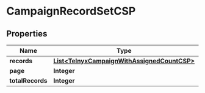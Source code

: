 

# CampaignRecordSetCSP


## Properties

| Name | Type | Description | Notes |
|------------ | ------------- | ------------- | -------------|
|**records** | [**List&lt;TelnyxCampaignWithAssignedCountCSP&gt;**](TelnyxCampaignWithAssignedCountCSP.md) |  |  [optional] |
|**page** | **Integer** |  |  [optional] |
|**totalRecords** | **Integer** |  |  [optional] |



